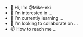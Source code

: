 - 👋 Hi, I’m @Mike-eki
- 👀 I’m interested in ...
- 🌱 I’m currently learning ...
- 💞️ I’m looking to collaborate on ...
- 📫 How to reach me ...

<!---
Mike-eki/Mike-eki is a ✨ special ✨ repository because its `README.md` (this file) appears on your GitHub profile.
You can click the Preview link to take a look at your changes.
--->
